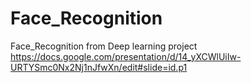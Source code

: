# Face_Recognition
Face_Recognition from Deep learning project
https://docs.google.com/presentation/d/14_yXCWlUiIw-URTYSmc0Nx2Nj1nJfwXn/edit#slide=id.p1
